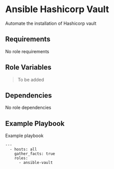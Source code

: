 Ansible Hashicorp Vault
=========

Automate the installation of Hashicorp vault

Requirements
------------

No role requirements

Role Variables
--------------

> To be added

Dependencies
------------

No role dependencies

Example Playbook
----------------

Example playbook

    ---
      - hosts: all
        gather_facts: true
        roles:
          - ansible-vault